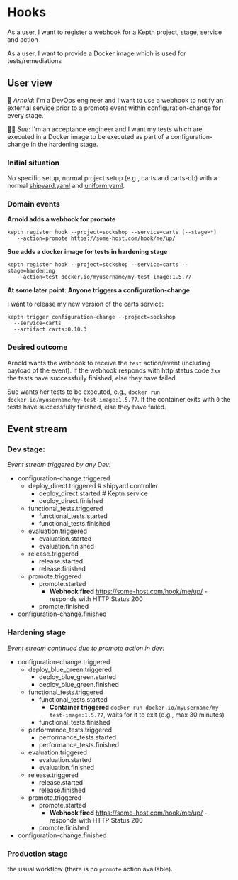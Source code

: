 # Hooks

As a user, I want to register a webhook for a Keptn project, stage, service and action

As a user, I want to provide a Docker image which is used for tests/remediations​

## User view

:man: *Arnold*: I'm a DevOps engineer and I want to use a webhook to notify an external service prior to a promote event within configuration-change for every stage.

:blonde_woman: *Sue*: I'm an acceptance engineer and I want my tests which are executed in a Docker image to be executed as part of a configuration-change in the hardening stage.

### Initial situation

No specific setup, normal project setup (e.g., carts and carts-db) with a normal [shipyard.yaml](../0_basics/shipyard.yaml) and [uniform.yaml](../0_basics/shipyard.yaml).

### Domain events

**Arnold adds a webhook for promote**

```console
keptn register hook --project=sockshop --service=carts [--stage=*] 
   --action=promote https://some-host.com/hook/me/up/
```

**Sue adds a docker image for tests in hardening stage**

```console
keptn register hook --project=sockshop --service=carts --stage=hardening 
   --action=test docker.io/myusername/my-test-image:1.5.77
```

**At some later point: Anyone triggers a configuration-change**

I want to release my new version of the carts service: 
```console
keptn trigger configuration-change --project=sockshop
  --service=carts
  --artifact carts:0.10.3
```

### Desired outcome

Arnold wants the webhook to receive the `test` action/event (including payload of the event). If the webhook responds with http status code `2xx` the tests have successfully finished, else they have failed.

Sue wants her tests to be executed, e.g., `docker run docker.io/myusername/my-test-image:1.5.77`. If the container exits with `0` the tests have successfully finished, else they have failed.

## Event stream

### Dev stage:

*Event stream triggered by any Dev:* 
- configuration-change.triggered
  - deploy_direct.triggered # shipyard controller
    - deploy_direct.started # Keptn service
    - deploy_direct.finished
  - functional_tests.triggered
    - functional_tests.started
    - functional_tests.finished
  - evaluation.triggered
    - evaluation.started
    - evaluation.finished
  - release.triggered
    - release.started
    - release.finished
  - promote.triggered
    - promote.started
      - **Webhook fired** https://some-host.com/hook/me/up/ - responds with HTTP Status 200
    - promote.finished
- configuration-change.finished

### Hardening stage

*Event stream continued due to promote action in dev:* 
- configuration-change.triggered
  - deploy_blue_green.triggered 
    - deploy_blue_green.started 
    - deploy_blue_green.finished
  - functional_tests.triggered
    - functional_tests.started
      - **Container triggered** ``docker run docker.io/myusername/my-test-image:1.5.77``, waits for it to exit (e.g., max 30 minutes)
    - functional_tests.finished
  - performance_tests.triggered
    - performance_tests.started
    - performance_tests.finished
  - evaluation.triggered
    - evaluation.started
    - evaluation.finished
  - release.triggered
    - release.started
    - release.finished
  - promote.triggered
    - promote.started
      - **Webhook fired** https://some-host.com/hook/me/up/ - responds with HTTP Status 200
    - promote.finished
- configuration-change.finished


### Production stage

the usual workflow (there is no `promote` action available).